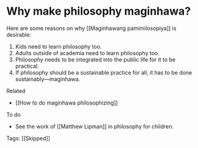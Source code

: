 # Why make philosophy maginhawa?

Here are some reasons on why [[Maginhawang pamimilosopiya]] is desirable:

1. Kids need to learn philosophy too.
2. Adults outside of academia need to learn philosophy too.
3. Philosophy needs to be integrated into the public life for it to be practical.
4. If philosophy should be a sustainable practice for all, it has to be done sustainably—maginhawa.

Related

- [[How to do maginhawa philosophizing]]

To do

- See the work of [[Matthew Lipman]] in philosophy for children.

Tags: [[Skipped]]

